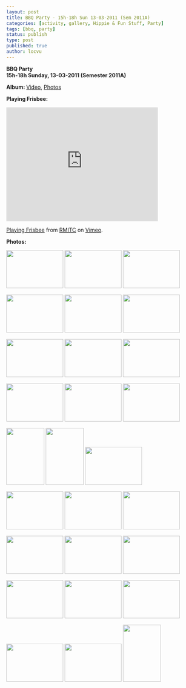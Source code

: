 ```yaml
---
layout: post
title: BBQ Party - 15h-18h Sun 13-03-2011 (Sem 2011A)
categories: [activity, gallery, Hippie & Fun Stuff, Party]
tags: [bbq, party]
status: publish
type: post
published: true
author: locvu
---
```


> 

<p><strong>BBQ Party<br>
  15h-18h Sunday, 13-03-2011 (Semester 2011A)</strong></p>
<p><strong>Album: </strong><a href="http://vimeo.com/album/1552164" target="_blank">Video</a>, <a href="http://img101.imageshack.us/g/p1060867z.jpg/" target="_blank">Photos</a></p>
<p><strong>Playing Frisbee:</strong></p>
<p><iframe src="http://player.vimeo.com/video/21002469" width="400" height="300" frameborder="0"></iframe>
</p><p><a href="http://vimeo.com/21002469">Playing Frisbee</a> from <a href="http://vimeo.com/rmitc">RMITC</a> on <a href="http://vimeo.com">Vimeo</a>.</p>
<p><strong>Photos:</strong></p>
<p><a href="http://i1.wp.com/img101.imageshack.us/i/p1060867z.jpg/" target="_blank"><img src="http://i2.wp.com/img101.imageshack.us/img101/5047/p1060867z.th.jpg?w=940" border="0" alt="" width="150" height="100"></a> <a href="http://i0.wp.com/img4.imageshack.us/i/p1060868r.jpg/" target="_blank"><img src="http://i2.wp.com/img4.imageshack.us/img4/7976/p1060868r.th.jpg?w=940" border="0" alt="" width="150" height="100"></a> <a href="http://i1.wp.com/img69.imageshack.us/i/p1060869en.jpg/" target="_blank"><img src="http://i2.wp.com/img69.imageshack.us/img69/7242/p1060869en.th.jpg?w=940" border="0" alt="" width="150" height="100"></a></p>
<p><a href="http://i0.wp.com/img859.imageshack.us/i/p1060870e.jpg/" target="_blank"><img src="http://i1.wp.com/img859.imageshack.us/img859/2103/p1060870e.th.jpg?w=940" border="0" alt="" width="150" height="100"></a> <a href="http://i2.wp.com/img87.imageshack.us/i/p1060871e.jpg/" target="_blank"><img src="http://i1.wp.com/img87.imageshack.us/img87/1700/p1060871e.th.jpg?w=940" border="0" alt="" width="150" height="100"></a> <a href="http://i2.wp.com/img191.imageshack.us/i/p1060873w.jpg/" target="_blank"><img src="http://i2.wp.com/img191.imageshack.us/img191/6565/p1060873w.th.jpg?w=940" border="0" alt="" width="150" height="100"></a></p>
<p><a href="http://i2.wp.com/img718.imageshack.us/i/p1060874a.jpg/" target="_blank"><img src="http://i2.wp.com/img718.imageshack.us/img718/4788/p1060874a.th.jpg?w=940" border="0" alt="" width="150" height="100"></a> <a href="http://i2.wp.com/img35.imageshack.us/i/p1060875j.jpg/" target="_blank"><img src="http://i0.wp.com/img35.imageshack.us/img35/6105/p1060875j.th.jpg?w=940" border="0" alt="" width="150" height="100"></a> <a href="http://i2.wp.com/img16.imageshack.us/i/p1060877q.jpg/" target="_blank"><img src="http://i1.wp.com/img16.imageshack.us/img16/7978/p1060877q.th.jpg?w=940" border="0" alt="" width="150" height="100"></a></p>
<p><a href="http://i1.wp.com/img269.imageshack.us/i/p1060878y.jpg/" target="_blank"><img src="http://i2.wp.com/img269.imageshack.us/img269/4963/p1060878y.th.jpg?w=940" border="0" alt="" width="150" height="100"></a> <a href="http://i1.wp.com/img713.imageshack.us/i/p1060879c.jpg/" target="_blank"><img src="http://i0.wp.com/img713.imageshack.us/img713/5509/p1060879c.th.jpg?w=940" border="0" alt="" width="150" height="100"></a> <a href="http://i2.wp.com/img190.imageshack.us/i/p1060882e.jpg/" target="_blank"><img src="http://i0.wp.com/img190.imageshack.us/img190/4683/p1060882e.th.jpg?w=940" border="0" alt="" width="150" height="100"></a></p>
<p><a href="http://i2.wp.com/img710.imageshack.us/i/p1060883e.jpg/" target="_blank"><img src="http://i0.wp.com/img710.imageshack.us/img710/1111/p1060883e.th.jpg?w=940" border="0" alt="" width="100" height="150"></a> <a href="http://i0.wp.com/img87.imageshack.us/i/p1060884e.jpg/" target="_blank"><img src="http://i2.wp.com/img87.imageshack.us/img87/4903/p1060884e.th.jpg?w=940" border="0" alt="" width="100" height="150"></a> <a href="http://i1.wp.com/img219.imageshack.us/i/p1060886.jpg/" target="_blank"><img src="http://i0.wp.com/img219.imageshack.us/img219/2494/p1060886.th.jpg?w=940" border="0" alt="" width="150" height="100"></a></p>
<p><a href="http://i0.wp.com/img826.imageshack.us/i/p1060888e.jpg/" target="_blank"><img src="http://i0.wp.com/img826.imageshack.us/img826/5465/p1060888e.th.jpg?w=940" border="0" alt="" width="150" height="100"></a> <a href="http://i1.wp.com/img824.imageshack.us/i/p1060890u.jpg/" target="_blank"><img src="http://i2.wp.com/img824.imageshack.us/img824/2488/p1060890u.th.jpg?w=940" border="0" alt="" width="150" height="100"></a> <a href="http://i2.wp.com/img21.imageshack.us/i/p1060891m.jpg/" target="_blank"><img src="http://i0.wp.com/img21.imageshack.us/img21/5291/p1060891m.th.jpg?w=940" border="0" alt="" width="150" height="100"></a></p>
<p><a href="http://i2.wp.com/img3.imageshack.us/i/p1060893n.jpg/" target="_blank"><img src="http://i0.wp.com/img3.imageshack.us/img3/9445/p1060893n.th.jpg?w=940" border="0" alt="" width="150" height="100"></a> <a href="http://i1.wp.com/img858.imageshack.us/i/p1060896.jpg/" target="_blank"><img src="http://i1.wp.com/img858.imageshack.us/img858/2051/p1060896.th.jpg?w=940" border="0" alt="" width="150" height="100"></a> <a href="http://i2.wp.com/img824.imageshack.us/i/p1060897r.jpg/" target="_blank"><img src="http://i0.wp.com/img824.imageshack.us/img824/5104/p1060897r.th.jpg?w=940" border="0" alt="" width="150" height="100"></a></p>
<p><a href="http://i2.wp.com/img140.imageshack.us/i/p1060898e.jpg/" target="_blank"><img src="http://i2.wp.com/img140.imageshack.us/img140/2899/p1060898e.th.jpg?w=940" border="0" alt="" width="150" height="100"></a> <a href="http://i2.wp.com/img155.imageshack.us/i/p1060899b.jpg/" target="_blank"><img src="http://i1.wp.com/img155.imageshack.us/img155/3122/p1060899b.th.jpg?w=940" border="0" alt="" width="150" height="100"></a> <a href="http://i2.wp.com/img862.imageshack.us/i/p1060900.jpg/" target="_blank"><img src="http://i0.wp.com/img862.imageshack.us/img862/2417/p1060900.th.jpg?w=940" border="0" alt="" width="150" height="100"></a></p>
<p><a href="http://i2.wp.com/img690.imageshack.us/i/p1060903s.jpg/" target="_blank"><img src="http://i1.wp.com/img690.imageshack.us/img690/2519/p1060903s.th.jpg?w=940" border="0" alt="" width="150" height="100"></a> <a href="http://i1.wp.com/img687.imageshack.us/i/p1060907x.jpg/" target="_blank"><img src="http://i2.wp.com/img687.imageshack.us/img687/1123/p1060907x.th.jpg?w=940" border="0" alt="" width="150" height="100"></a> <a href="http://i0.wp.com/img189.imageshack.us/i/p1060913ey.jpg/" target="_blank"><img src="http://i0.wp.com/img189.imageshack.us/img189/3798/p1060913ey.th.jpg?w=940" border="0" alt="" width="100" height="150"></a></p>
